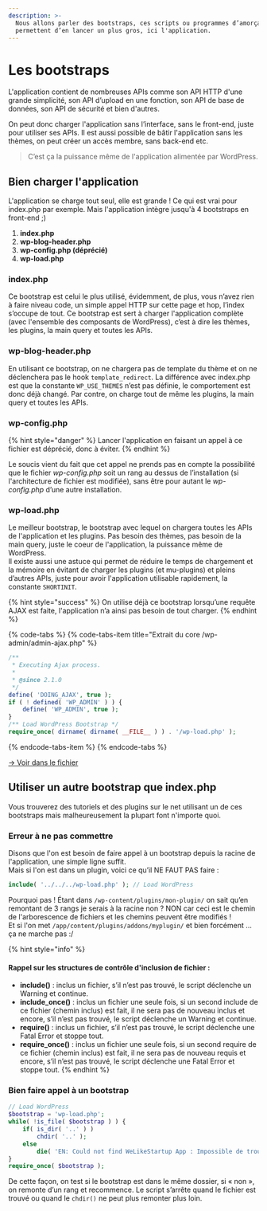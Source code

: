 ```yaml
---
description: >-
  Nous allons parler des bootstraps, ces scripts ou programmes d’amorçage qui
  permettent d’en lancer un plus gros, ici l'application.
---
```


# Les bootstraps

L'application contient de nombreuses APIs comme son API HTTP d'une grande simplicité, son API d’upload en une fonction, son API de base de données, son API de sécurité et bien d'autres.

On peut donc charger l'application sans l’interface, sans le front-end, juste pour utiliser ses APIs. Il est aussi possible de bâtir l'application sans les thèmes, on peut créer un accès membre, sans back-end etc.

> C’est ça la puissance même de l'application alimentée par WordPress.

## Bien charger l'application

L'application se charge tout seul, elle est grande ! Ce qui est vrai pour index.php par exemple. Mais l'application intègre jusqu'à 4 bootstraps en front-end ;\)

1. **index.php**
2. **wp-blog-header.php**
3. **wp-config.php \(déprécié\)**
4. **wp-load.php**

### index.php

Ce bootstrap est celui le plus utilisé, évidemment, de plus, vous n’avez rien à faire niveau code, un simple appel HTTP sur cette page et hop, l’index s’occupe de tout. Ce bootstrap est sert à charger l'application complète \(avec l'ensemble des composants de WordPress\), c’est à dire les thèmes, les plugins, la main query et toutes les APIs.

### wp-blog-header.php

En utilisant ce bootstrap, on ne chargera pas de template du thème et on ne déclenchera pas le hook `template_redirect`. La différence avec index.php est que la constante `WP_USE_THEMES` n’est pas définie, le comportement est donc déjà changé. Par contre, on charge tout de même les plugins, la main query et toutes les APIs.

### wp-config.php

{% hint style="danger" %}
Lancer l'application en faisant un appel à ce fichier est déprécié, donc à éviter.
{% endhint %}

Le soucis vient du fait que cet appel ne prends pas en compte la possibilité que le fichier _wp-config.php_ soit un rang au dessus de l’installation \(si l'architecture de fichier est modifiée\), sans être pour autant le _wp-config.php_ d’une autre installation.

### wp-load.php

Le meilleur bootstrap, le bootstrap avec lequel on chargera toutes les APIs de l'application et les plugins. Pas besoin des thèmes, pas besoin de la main query, juste le coeur de l'application, la puissance même de WordPress.  
Il existe aussi une astuce qui permet de réduire le temps de chargement et la mémoire en évitant de charger les plugins \(et mu-plugins\) et pleins d’autres APIs, juste pour avoir l'application utilisable rapidement, la constante `SHORTINIT`.

{% hint style="success" %}
On utilise déjà ce bootstrap lorsqu’une requête AJAX est faite, l'application n’a ainsi pas besoin de tout charger.
{% endhint %}

{% code-tabs %}
{% code-tabs-item title="Extrait du core /wp-admin/admin-ajax.php" %}
```php
/**
 * Executing Ajax process.
 *
 * @since 2.1.0
 */
define( 'DOING_AJAX', true );
if ( ! defined( 'WP_ADMIN' ) ) {
    define( 'WP_ADMIN', true );
}
/** Load WordPress Bootstrap */
require_once( dirname( dirname( __FILE__ ) ) . '/wp-load.php' );
```
{% endcode-tabs-item %}
{% endcode-tabs %}

[-&gt; Voir dans le fichier](https://github.com/WordPress/WordPress/blob/master/wp-admin/admin-ajax.php#L11)

## Utiliser un autre bootstrap que index.php

Vous trouverez des tutoriels et des plugins sur le net utilisant un de ces bootstraps mais malheureusement la plupart font n'importe quoi.

### Erreur à ne pas commettre

Disons que l'on est besoin de faire appel à un bootstrap depuis la racine de l'application, une simple ligne suffit.  
Mais si l'on est dans un plugin, voici ce qu’il NE FAUT PAS faire :

```php
include( '../../../wp-load.php' ); // Load WordPress
```

Pourquoi pas ! Étant dans `/wp-content/plugins/mon-plugin/` on sait qu’en remontant de 3 rangs je serais à la racine non ? NON car ceci est le chemin de l'arborescence de fichiers et les chemins peuvent être modifiés !  
Et si l'on met `/app/content/plugins/addons/myplugin/` et bien forcément … ça ne marche pas :/

{% hint style="info" %}
#### Rappel sur les structures de contrôle d'inclusion de fichier  :

* **include\(\)** : inclus un fichier, s’il n’est pas trouvé, le script déclenche un Warning et continue.
* **include\_once\(\)** : inclus un fichier une seule fois, si un second include de ce fichier \(chemin inclus\) est fait, il ne sera pas de nouveau inclus et encore, s’il n’est pas trouvé, le script déclenche un Warning et continue.
* **require\(\)** : inclus un fichier, s’il n’est pas trouvé, le script déclenche une Fatal Error et stoppe tout.
* **require\_once\(\)** : inclus un fichier une seule fois, si un second require de ce fichier \(chemin inclus\) est fait, il ne sera pas de nouveau requis et encore, s’il n’est pas trouvé, le script déclenche une Fatal Error et stoppe tout.
{% endhint %}

### Bien faire appel à un bootstrap

```php
// Load WordPress
$bootstrap = 'wp-load.php';
while( !is_file( $bootstrap ) ) {
    if( is_dir( '..' ) ) 
        chdir( '..' );
    else
        die( 'EN: Could not find WeLikeStartup App : Impossible de trouver WeLikeStartup App' );
}
require_once( $bootstrap );
```

De cette façon, on test si le bootstrap est dans le même dossier, si « non », on remonte d’un rang et recommence. Le script s’arrête quand le fichier est trouvé ou quand le `chdir()` ne peut plus remonter plus loin.

